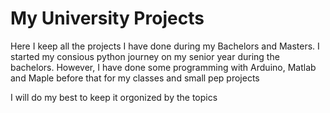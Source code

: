 # My University Projects

Here I keep all the projects I have done during my Bachelors and Masters.
I started my consious python journey on my senior year during the bachelors. However, I have done some programming with Arduino, Matlab and Maple before that for my classes and small pep projects

I will do my best to keep it orgonized by the topics
